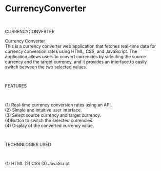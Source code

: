 # CurrencyConverter
<br>

CURRENCYCONVERTER
<br>

Currency Converter
<br>
This is a currency converter web application that fetches real-time data for currency conversion rates using HTML, CSS, and JavaScript. The application allows users to convert currencies by selecting the source currency and the target currency, and it provides an interface to easily switch between the two selected values.


<br>

FEATURES

<br>

(1) Real-time currency conversion rates using an API.
<br>
(2) Simple and intuitive user interface.
<br>
(3) Select source currency and target currency.
<br>
(4)Button to switch the selected currencies.
<br>
(4) Display of the converted currency value.

<br>

TECHNNLOGIES USED

<br>

(1) HTML
(2) CSS
(3) JavaScript


